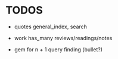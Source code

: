# TODOS

- quotes general_index, search

- work has_many reviews/readings/notes

- gem for n + 1 query finding (bullet?)
